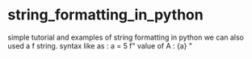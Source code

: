# string_formatting_in_python
simple tutorial and examples of string formatting in python
we can also used a f string.
syntax like as :
a = 5
f" value of A : {a} "
